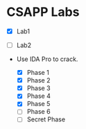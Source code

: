# CSAPP Labs

- [x] Lab1


- [ ] Lab2

- Use IDA Pro to crack.

  - [x] Phase 1
  - [x] Phase 2
  - [x] Phase 3
  - [x] Phase 4
  - [x] Phase 5
  - [ ] Phase 6
  - [ ] Secret Phase